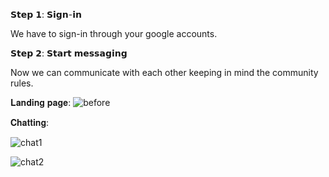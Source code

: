 𝗦𝘁𝗲𝗽 𝟭: 𝗦𝗶𝗴𝗻-𝗶𝗻

We have to sign-in through your google accounts.

𝗦𝘁𝗲𝗽 𝟮: 𝗦𝘁𝗮𝗿𝘁 𝗺𝗲𝘀𝘀𝗮𝗴𝗶𝗻𝗴

Now we can communicate with each other keeping in mind the community rules.




𝐋𝐚𝐧𝐝𝐢𝐧𝐠 𝐩𝐚𝐠𝐞:
![before](https://github.com/Saumyen10/InstantChat/assets/123822223/be78739e-665f-495d-95a3-1d425c196dbe)

𝐂𝐡𝐚𝐭𝐭𝐢𝐧𝐠:



![chat1](https://github.com/Saumyen10/InstantChat/assets/123822223/eaa8b96c-f8cf-4037-abde-77638fd19d71)

![chat2](https://github.com/Saumyen10/InstantChat/assets/123822223/8fcf2e6f-6fc3-4395-8e39-854ad5221db6)
